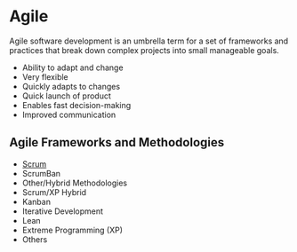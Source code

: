 # Agile

Agile software development is an umbrella term for a set of frameworks and practices that break down complex projects into small manageable goals.

- Ability to adapt and change
- Very flexible
- Quickly adapts to changes
- Quick launch of product
- Enables fast decision-making
- Improved communication

## Agile Frameworks and Methodologies

- [Scrum](./Scrum.md)
- ScrumBan
- Other/Hybrid Methodologies
- Scrum/XP Hybrid
- Kanban
- Iterative Development
- Lean
- Extreme Programming (XP)
- Others
